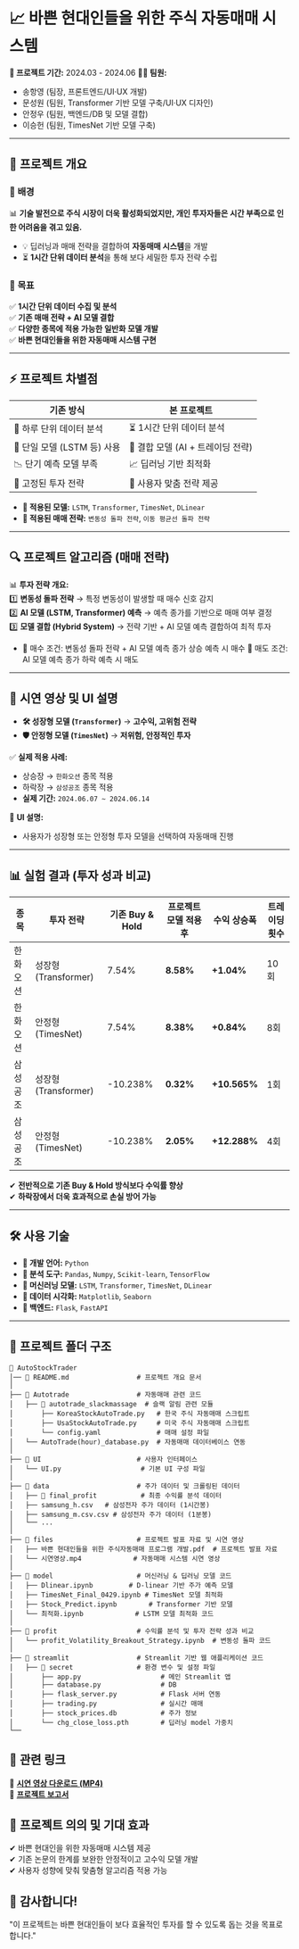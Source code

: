 # 📈 바쁜 현대인들을 위한 주식 자동매매 시스템  

**📅 프로젝트 기간:** 2024.03 - 2024.06 
**👨‍💻 팀원:**  
- 송항영 (팀장, 프론트엔드/UI·UX 개발)  
- 문성원 (팀원, Transformer 기반 모델 구축/UI·UX 디자인)  
- 안정우 (팀원, 백엔드/DB 및 모델 결합)  
- 이승헌 (팀원, TimesNet 기반 모델 구축)  

---

## 📌 프로젝트 개요  

### 🔹 **배경**  
📊 **기술 발전으로 주식 시장이 더욱 활성화되었지만, 개인 투자자들은 시간 부족으로 인한 어려움을 겪고 있음.**  
- 💡 딥러닝과 매매 전략을 결합하여 **자동매매 시스템**을 개발  
- ⏳ **1시간 단위 데이터 분석**을 통해 보다 세밀한 투자 전략 수립  

### 🎯 **목표**  
✅ **1시간 단위 데이터 수집 및 분석**  
✅ **기존 매매 전략 + AI 모델 결합**  
✅ **다양한 종목에 적용 가능한 일반화 모델 개발**  
✅ **바쁜 현대인들을 위한 자동매매 시스템 구현**  

---

## ⚡ **프로젝트 차별점**  

| 기존 방식 | 본 프로젝트 |
|------------|------------|
| 📆 하루 단위 데이터 분석 | ⏳ 1시간 단위 데이터 분석 |
| 🤖 단일 모델 (LSTM 등) 사용 | 🔀 결합 모델 (AI + 트레이딩 전략) |
| 📉 단기 예측 모델 부족 | 📈 딥러닝 기반 최적화 |
| 🔄 고정된 투자 전략 | 🎯 사용자 맞춤 전략 제공 |

- **📌 적용된 모델:** `LSTM`, `Transformer`, `TimesNet`, `DLinear`
- **📌 적용된 매매 전략:** `변동성 돌파 전략`, `이동 평균선 돌파 전략`

---

## 🔍 **프로젝트 알고리즘 (매매 전략)**  

📊 **투자 전략 개요:**  
1️⃣ **변동성 돌파 전략** → 특정 변동성이 발생할 때 매수 신호 감지  
2️⃣ **AI 모델 (LSTM, Transformer) 예측** → 예측 종가를 기반으로 매매 여부 결정  
3️⃣ **모델 결합 (Hybrid System)** → 전략 기반 + AI 모델 예측 결합하여 최적 투자  

- 📌 매수 조건: 변동성 돌파 전략 + AI 모델 예측 종가 상승 예측 시 매수 📌 매도 조건: AI 모델 예측 종가 하락 예측 시 매도

---

## 🎥 **시연 영상 및 UI 설명**  

- **🛠 성장형 모델 (`Transformer`)** → **고수익, 고위험 전략**
- **🛡 안정형 모델 (`TimesNet`)** → **저위험, 안정적인 투자**  

✅ **실제 적용 사례:**  
- 상승장 → `한화오션` 종목 적용  
- 하락장 → `삼성공조` 종목 적용  
- **실제 기간:** `2024.06.07 ~ 2024.06.14`  

📌 **UI 설명:**  
- 사용자가 성장형 또는 안정형 투자 모델을 선택하여 자동매매 진행  

---

## 📊 **실험 결과 (투자 성과 비교)**  

| 종목 | 투자 전략 | 기존 Buy & Hold | 프로젝트 모델 적용 후 | 수익 상승폭 | 트레이딩 횟수 |
|------------|------------|------------|------------|------------|------------|
| 한화오션 | 성장형 (Transformer) | 7.54% | **8.58%** | **+1.04%** | 10회 |
| 한화오션 | 안정형 (TimesNet) | 7.54% | **8.38%** | **+0.84%** | 8회 |
| 삼성공조 | 성장형 (Transformer) | -10.238% | **0.32%** | **+10.565%** | 1회 |
| 삼성공조 | 안정형 (TimesNet) | -10.238% | **2.05%** | **+12.288%** | 4회 |

✔ **전반적으로 기존 Buy & Hold 방식보다 수익률 향상**  
✔ **하락장에서 더욱 효과적으로 손실 방어 가능**  

---

## 🛠️ **사용 기술**  

- **📌 개발 언어:** `Python`  
- **📌 분석 도구:** `Pandas`, `Numpy`, `Scikit-learn`, `TensorFlow`  
- **📌 머신러닝 모델:** `LSTM`, `Transformer`, `TimesNet`, `DLinear`  
- **📌 데이터 시각화:** `Matplotlib`, `Seaborn`  
- **📌 백엔드:** `Flask`, `FastAPI`  

---

## 📂 **프로젝트 폴더 구조**  

```plaintext
📂 AutoStockTrader
│── 📜 README.md                 # 프로젝트 개요 문서
│
├── 📂 Autotrade                 # 자동매매 관련 코드
│   ├── 📂 autotrade_slackmassage  # 슬랙 알림 관련 모듈
│       ├── KoreaStockAutoTrade.py   # 한국 주식 자동매매 스크립트
│       ├── UsaStockAutoTrade.py     # 미국 주식 자동매매 스크립트
│       └── config.yaml              # 매매 설정 파일
│   └── AutoTrade(hour)_database.py  # 자동매매 데이터베이스 연동
│
├── 📂 UI                        # 사용자 인터페이스
│   └── UI.py                    # 기본 UI 구성 파일
│
├── 📂 data                      # 주가 데이터 및 크롤링된 데이터
│   ├── 📂 final_profit           # 최종 수익률 분석 데이터
│   ├── samsung_h.csv   # 삼성전자 주가 데이터 (1시간봉)
│   ├── samsung_m.csv.csv # 삼성전자 주가 데이터 (1분봉)
│   └── ...
│
├── 📂 files                     # 프로젝트 발표 자료 및 시연 영상
│   ├── 바쁜 현대인들을 위한 주식자동매매 프로그램 개발.pdf  # 프로젝트 발표 자료
│   └── 시연영상.mp4             # 자동매매 시스템 시연 영상
│
├── 📂 model                     # 머신러닝 & 딥러닝 모델 코드
│   ├── Dlinear.ipynb         # D-linear 기반 주가 예측 모델
│   ├── TimesNet_Final_0429.ipynb # TimesNet 모델 최적화
│   ├── Stock_Predict.ipynb        # Transformer 기반 모델
│   └── 최적화.ipynb             # LSTM 모델 최적화 코드
│
├── 📂 profit                    # 수익률 분석 및 투자 전략 성과 비교
│   └── profit_Volatility_Breakout_Strategy.ipynb  # 변동성 돌파 코드
│
├── 📂 streamlit                 # Streamlit 기반 웹 애플리케이션 코드
│   ├── 📂 secret                # 환경 변수 및 설정 파일
│       ├── app.py                    # 메인 Streamlit 앱
│       ├── database.py               # DB
│       ├── flask_server.py           # Flask 서버 연동
│       ├── trading.py                # 실시간 매매
│       ├── stock_prices.db           # 주가 정보
│       └── chg_close_loss.pth        # 딥러닝 model 가중치
└──

```

## 📎 **관련 링크**
📂 **[시연 영상 다운로드 (MP4)](files/시연영상.mp4)**  
🔗 **[프로젝트 보고서](files/바쁜%20현대인들을%20위한%20주식자동매매%20프로그램%20개발%20(문성원).pdf)**    

## 🎯 **프로젝트 의의 및 기대 효과**
✔ 바쁜 현대인을 위한 자동매매 시스템 제공  
✔ 기존 논문의 한계를 보완한 안정적이고 고수익 모델 개발  
✔ 사용자 성향에 맞춰 맞춤형 알고리즘 적용 가능  

## 🙌 **감사합니다!**
"이 프로젝트는 바쁜 현대인들이 보다 효율적인 투자를 할 수 있도록 돕는 것을 목표로 합니다."

